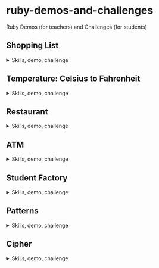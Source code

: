 # ruby-demos-and-challenges
Ruby Demos (for teachers) and Challenges (for students)


## Shopping List
<details>
<summary>
Skills, demo, challenge
</summary>

### Skills

- User input: `gets`
- Arrays: `[]`, `<<`
- String interpolation: `"- #{ item }"`
- Looping through a collection: `.each`
- Diplaying to user: `puts`

### Demo

1. Create a new array
2. Gets user input
3. Check if user wants to stop, break loop if so
4. Add item to array
5. Loop will continue around
6. Loop through items of an array
7. Display each item

</details>


## Temperature: Celsius to Fahrenheit
<details>
<summary>
Skills, demo, challenge
</summary>

### Skills

- User input: `gets`
- Number conversion: `.to_f`
- Methods: `def`
- String interpolation: `"text #{ ruby expression }"`
- Diplaying to user: `puts`
- Using gems: `terminal-table`

### Demo

1. Gets user input
2. Converts to number
3. Uses method that does Celsius to Fahrenheit formula
4. Displays both temperature values

### Challenge

Ask the user for the days in a week from Monday to Sunday and the temperature that day in Celsius. Using the [**terminal-table**](https://github.com/tj/terminal-table) gem, display the temperatures for the week in both Celsius and Fahrenheit.

#### Advanced challenge: add colouring to temperatures

- Below 20: colour blue
- 30 or above: colour red

</details>


## Restaurant
<details>
<summary>
Skills, demo, challenge
</summary>
</details>


## ATM
<details>
<summary>
Skills, demo, challenge
</summary>
</details>


## Student Factory
<details>
<summary>
Skills, demo, challenge
</summary>
</details>


## Patterns
<details>
<summary>
Skills, demo, challenge
</summary>
</details>


## Cipher
<details>
<summary>
Skills, demo, challenge
</summary>
</details>
